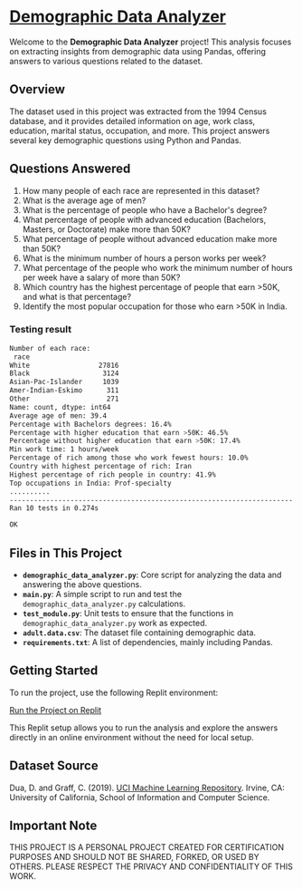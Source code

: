 # [Demographic Data Analyzer](https://www.freecodecamp.org/learn/data-analysis-with-python/data-analysis-with-python-projects/demographic-data-analyzer)

Welcome to the **Demographic Data Analyzer** project! This analysis focuses on extracting insights from demographic data using Pandas, offering answers to various questions related to the dataset.

## Overview

The dataset used in this project was extracted from the 1994 Census database, and it provides detailed information on age, work class, education, marital status, occupation, and more. This project answers several key demographic questions using Python and Pandas.

## Questions Answered

1. How many people of each race are represented in this dataset?
2. What is the average age of men?
3. What is the percentage of people who have a Bachelor's degree?
4. What percentage of people with advanced education (Bachelors, Masters, or Doctorate) make more than 50K?
5. What percentage of people without advanced education make more than 50K?
6. What is the minimum number of hours a person works per week?
7. What percentage of the people who work the minimum number of hours per week have a salary of more than 50K?
8. Which country has the highest percentage of people that earn >50K, and what is that percentage?
9. Identify the most popular occupation for those who earn >50K in India.

### Testing result
```bash
Number of each race:
 race
White                 27816
Black                  3124
Asian-Pac-Islander     1039
Amer-Indian-Eskimo      311
Other                   271
Name: count, dtype: int64
Average age of men: 39.4
Percentage with Bachelors degrees: 16.4%
Percentage with higher education that earn >50K: 46.5%
Percentage without higher education that earn >50K: 17.4%
Min work time: 1 hours/week
Percentage of rich among those who work fewest hours: 10.0%
Country with highest percentage of rich: Iran
Highest percentage of rich people in country: 41.9%
Top occupations in India: Prof-specialty
..........
----------------------------------------------------------------------
Ran 10 tests in 0.274s

OK
```

## Files in This Project

- **`demographic_data_analyzer.py`**: Core script for analyzing the data and answering the above questions.
- **`main.py`**: A simple script to run and test the `demographic_data_analyzer.py` calculations.
- **`test_module.py`**: Unit tests to ensure that the functions in `demographic_data_analyzer.py` work as expected.
- **`adult.data.csv`**: The dataset file containing demographic data.
- **`requirements.txt`**: A list of dependencies, mainly including Pandas.

## Getting Started

To run the project, use the following Replit environment:

[Run the Project on Replit](https://replit.com/@fxrdhan/Demographic-Data-Analyzer?v=1)

This Replit setup allows you to run the analysis and explore the answers directly in an online environment without the need for local setup.

## Dataset Source

Dua, D. and Graff, C. (2019). [UCI Machine Learning Repository](http://archive.ics.uci.edu/ml). Irvine, CA: University of California, School of Information and Computer Science.

## Important Note

THIS PROJECT IS A PERSONAL PROJECT CREATED FOR CERTIFICATION PURPOSES AND SHOULD NOT BE SHARED, FORKED, OR USED BY OTHERS. PLEASE RESPECT THE PRIVACY AND CONFIDENTIALITY OF THIS WORK.
